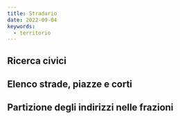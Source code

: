 ```yaml
---
title: Stradario
date: 2022-09-04
keywords:
  - territorio
---
```


<script>
  import TabellaCivici from "../data/anncsu/TabellaCivici.svelte";
  import TabellaStrade from "../data/anncsu/TabellaStrade.svelte";
  import PartizioneFrazioni from "../data/anncsu/PartizioneFrazioni.svelte";
</script>

## Ricerca civici

<TabellaCivici />

## Elenco strade, piazze e corti

<TabellaStrade />

## Partizione degli indirizzi nelle frazioni

<PartizioneFrazioni />